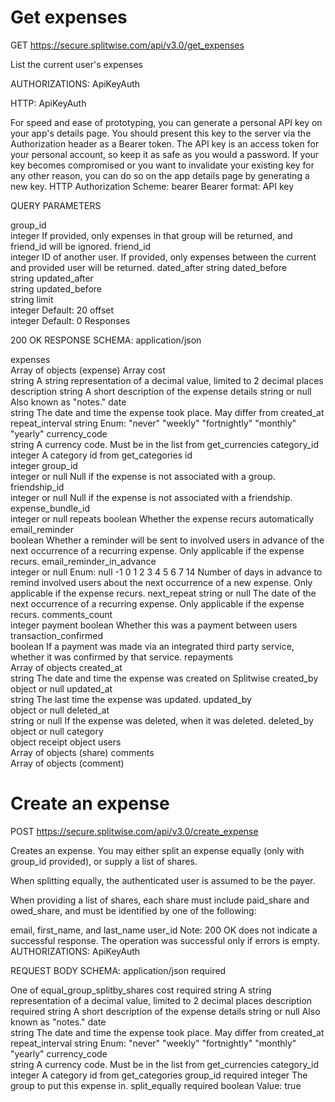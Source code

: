 # Get expenses

GET https://secure.splitwise.com/api/v3.0/get_expenses

List the current user's expenses

AUTHORIZATIONS:
ApiKeyAuth

 HTTP: ApiKeyAuth

For speed and ease of prototyping, you can generate a personal API key on your app's details page. You should present this key to the server via the Authorization header as a Bearer token. The API key is an access token for your personal account, so keep it as safe as you would a password. If your key becomes compromised or you want to invalidate your existing key for any other reason, you can do so on the app details page by generating a new key.
HTTP Authorization Scheme: bearer
Bearer format: API key

QUERY PARAMETERS

group_id	
integer
If provided, only expenses in that group will be returned, and friend_id will be ignored.
friend_id	
integer
ID of another user. If provided, only expenses between the current and provided user will be returned.
dated_after	
string <date-time>
dated_before	
string <date-time>
updated_after	
string <update-time>
updated_before	
string <date-time>
limit	
integer
Default: 20
offset	
integer
Default: 0
Responses

200 OK
RESPONSE SCHEMA: application/json

expenses	
Array of objects (expense)
Array 
cost	
string
A string representation of a decimal value, limited to 2 decimal places
description	
string
A short description of the expense
details	
string or null
Also known as "notes."
date	
string <date-time>
The date and time the expense took place. May differ from created_at
repeat_interval	
string
Enum: "never" "weekly" "fortnightly" "monthly" "yearly"
currency_code	
string
A currency code. Must be in the list from get_currencies
category_id	
integer
A category id from get_categories
id	
integer <int64>
group_id	
integer or null
Null if the expense is not associated with a group.
friendship_id	
integer or null
Null if the expense is not associated with a friendship.
expense_bundle_id	
integer or null
repeats	
boolean
Whether the expense recurs automatically
email_reminder	
boolean
Whether a reminder will be sent to involved users in advance of the next occurrence of a recurring expense. Only applicable if the expense recurs.
email_reminder_in_advance	
integer or null
Enum: null -1 0 1 2 3 4 5 6 7 14
Number of days in advance to remind involved users about the next occurrence of a new expense. Only applicable if the expense recurs.
next_repeat	
string or null
The date of the next occurrence of a recurring expense. Only applicable if the expense recurs.
comments_count	
integer
payment	
boolean
Whether this was a payment between users
transaction_confirmed	
boolean
If a payment was made via an integrated third party service, whether it was confirmed by that service.
repayments	
Array of objects
created_at	
string <date-time>
The date and time the expense was created on Splitwise
created_by	
object or null
updated_at	
string <date-time>
The last time the expense was updated.
updated_by	
object or null
deleted_at	
string or null <date-time>
If the expense was deleted, when it was deleted.
deleted_by	
object or null
category	
object
receipt	
object
users	
Array of objects (share)
comments	
Array of objects (comment)


# Create an expense

POST https://secure.splitwise.com/api/v3.0/create_expense

Creates an expense. You may either split an expense equally (only with group_id provided), or supply a list of shares.

When splitting equally, the authenticated user is assumed to be the payer.

When providing a list of shares, each share must include paid_share and owed_share, and must be identified by one of the following:

email, first_name, and last_name
user_id
Note: 200 OK does not indicate a successful response. The operation was successful only if errors is empty.
AUTHORIZATIONS:
ApiKeyAuth

REQUEST BODY SCHEMA: application/json
required

One of equal_group_splitby_shares
cost
required
string
A string representation of a decimal value, limited to 2 decimal places
description
required
string
A short description of the expense
details	
string or null
Also known as "notes."
date	
string <date-time>
The date and time the expense took place. May differ from created_at
repeat_interval	
string
Enum: "never" "weekly" "fortnightly" "monthly" "yearly"
currency_code	
string
A currency code. Must be in the list from get_currencies
category_id	
integer
A category id from get_categories
group_id
required
integer
The group to put this expense in.
split_equally
required
boolean
Value: true
